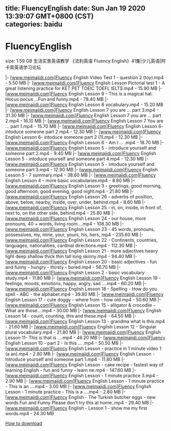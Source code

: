 
title: FluencyEnglish
date: Sun Jan 19 2020 13:39:07 GMT+0800 (CST)    
categories: baidu
---

# FluencyEnglish
size: 1.59 GB
 生活实景英语教学 《流利英语 Fluency English》41集|少儿英语|阿卡索英语学习论坛
 
|- [www.meimajidi.com]Fluency English Video Test 1 - question 2 (toy).mp4 - 5.50 MB
|- [www.meimajidi.com]Fluency English Lesson Pictorial test 1 - A great listening practice for KET PET TOEIC TOEFL IELTS.mp4 - 15.90 MB
|- [www.meimajidi.com]Fluency English Lesson 9 - This is a magical hat. Hocus pocus ...Fun and funny.mp4 - 78.40 MB
|- [www.meimajidi.com]Fluency English Lesson 8 vocabulary.mp4 - 15.20 MB
|- [www.meimajidi.com]Fluency English Lesson 7 you are ... part 3.mp4 - 31.30 MB
|- [www.meimajidi.com]Fluency English Lesson 7 you are ... part 2.mp4 - 16.10 MB
|- [www.meimajidi.com]Fluency English Lesson 7 You are ... part 1.mp4 - 15.70 MB
|- [www.meimajidi.com]Fluency English Lesson 6- intoduce someone part 2.mp4 - 12.30 MB
|- [www.meimajidi.com]Fluency English Lesson 6- intoduce someone part 2 (1).mp4 - 12.30 MB
|- [www.meimajidi.com]Fluency English Lesson 6 - Am I ... .mp4 - 18.70 MB
|- [www.meimajidi.com]Fluency English Lesson 5 - introduce yourself and someone part 2.mp4 - 9.40 MB
|- [www.meimajidi.com]Fluency English Lesson 5 - intoduce yourself and someone part 4.mp4 - 12.30 MB
|- [www.meimajidi.com]Fluency English Lesson 5 - intoduce yourself and someone part 3.mp4 - 12.90 MB
|- [www.meimajidi.com]Fluency English Lesson 5 - 7 summary.mp4 - 38.60 MB
|- [www.meimajidi.com]Fluency English Lesson 4 - more basic vocabularies.mp4 - 8.80 MB
|- [www.meimajidi.com]Fluency English Lesson 3 - greetings, good morning, good afternoon, good evening, good night.mp4 - 21.80 MB
|- [www.meimajidi.com]Fluency English Lesson 26 - adverbs of position, above, below, nearby, inside, over, under, behind.mp4 - 8.60 MB
|- [www.meimajidi.com]Fluency English Lesson 25 - in, on, inside, in front of, next to, on the other side, behind.mp4 - 25.80 MB
|- [www.meimajidi.com]Fluency English Lesson 24 - our house, more pronouns, 40 + words, living room....mp4 - 108.30 MB
|- [www.meimajidi.com]Fluency English Lesson 23 - 45 words, pronouns, possessives, my, mine, your, yours, his, hers,.mp4 - 235.60 MB
|- [www.meimajidi.com]Fluency English Lesson 22 - Continents, countries, languages, nationalities, cardinal directions.mp4 - 112.30 MB
|- [www.meimajidi.com]Fluency English Lesson 21 - more adjectives heavy light deep shallow thick thin tall long skinny.mp4 - 94.40 MB
|- [www.meimajidi.com]Fluency English Lesson 20 - basic adjectives - fun and funny - hungry - thirsty - bored.mp4 - 56.70 MB
|- [www.meimajidi.com]Fluency English Lesson 2 - basic vocabulary study.mp4 - 11.80 MB
|- [www.meimajidi.com]Fluency English Lesson 19 - feelings, moods, emotions, happy, angry, sad ....mp4 - 60.20 MB
|- [www.meimajidi.com]Fluency English Lesson 18 - Spelling - How do you spell - ABC - the alphabet.mp4 - 39.80 MB
|- [www.meimajidi.com]Fluency English Lesson 17 - cute doggy - where from - how old.mp4 - 50.60 MB
|- [www.meimajidi.com]Fluency English Lesson 15 - alligator & crocodile - What are those....mp4 - 30.00 MB
|- [www.meimajidi.com]Fluency English Lesson 14 - count, counting, this and these.mp4 - 64.50 MB
|- [www.meimajidi.com]Fluency English Lesson 13 - grandma what is this.mp4 - 21.60 MB
|- [www.meimajidi.com]Fluency English Lesson 12 - Singular  plural vocabulary.mp4 - 21.80 MB
|- [www.meimajidi.com]Fluency English Lesson 11- This is  that is ....mp4 - 46.20 MB
|- [www.meimajidi.com]Fluency English Lesson 10 - part 2 - Is this ... .mp4 - 50.50 MB
|- [www.meimajidi.com]Fluency English Lesson - practice in 1 minute video 1 (a an).mp4 - 2.80 MB
|- [www.meimajidi.com]Fluency English Lesson - Introduce yourself and someone part 1.mp4 - 11.80 MB
|- [www.meimajidi.com]Fluency English Lesson - cake recipe - fastest way of learning English - fun and funny - learn ne.mp4 - 147.60 MB
|- [www.meimajidi.com]Fluency English Lesson - 1 minute practice 3.mp4 - 2.90 MB
|- [www.meimajidi.com]Fluency English Lesson - 1 minute practice - This is an ....mp4 - 3.00 MB
|- [www.meimajidi.com]Fluency English Lesson - 1 minute practice - This is a ....mp4 - 2.80 MB
|- [www.meimajidi.com]Fluency English - The Turkish butcher eggs - new words Fun and Funny Please don't try this at home..mp4 - 29.40 MB
|- [www.meimajidi.com]Fluency English - Lesson 1 - show me my first words.mp4 - 24.30 MB

[How to download](https://bpcam.bemobtrk.com/go/2ceec3aa-1ca2-46d6-b9ff-aaa5c184517c?jno=1935)